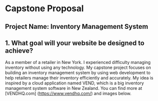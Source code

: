 # Capstone Proposal

## Project Name: Inventory Management System

## 1. What goal will your website be designed to achieve?

As a member of a retailer in New York. I experienced difficulty managing inventory without using any technology. My capstone project focuses on building an inventory management system by using web development to help retailers manage their inventory efficiently and accurately.
My idea is inspired by a cloud application named VEND, which is a big inventory management system software in New Zealand. You can find more at [VENDHQ.com] (https://www.vendhq.com/) and images below.
